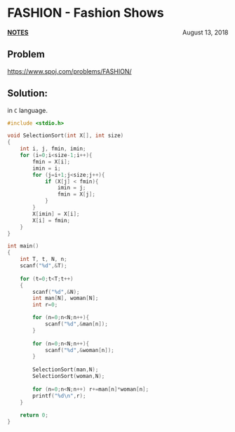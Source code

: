 # FASHION - Fashion Shows

<p style="text-align:left;"><a href="../../../notes.html"><b>NOTES</b></a> <span style="float:right;">         August 13, 2018 </span></p>

## Problem

<a href="https://www.spoj.com/problems/FASHION/" target="_blank">https://www.spoj.com/problems/FASHION/</a>

## Solution:

in `C` language.

```c
#include <stdio.h>

void SelectionSort(int X[], int size)
{
    int i, j, fmin, imin;
    for (i=0;i<size-1;i++){
        fmin = X[i];
        imin = i;
        for (j=i+1;j<size;j++){
            if (X[j] < fmin){
                imin = j;
                fmin = X[j];
            }
        }
        X[imin] = X[i];
        X[i] = fmin;
    }
}

int main()
{
    int T, t, N, n;
    scanf("%d",&T);
    
    for (t=0;t<T;t++)
    {
        scanf("%d",&N);
        int man[N], woman[N];
        int r=0;

        for (n=0;n<N;n++){
            scanf("%d",&man[n]);
        }
        
        for (n=0;n<N;n++){
            scanf("%d",&woman[n]);
        }
        
        SelectionSort(man,N);
        SelectionSort(woman,N);
        
        for (n=0;n<N;n++) r+=man[n]*woman[n];
        printf("%d\n",r);
    }
    
    return 0;
}
```
